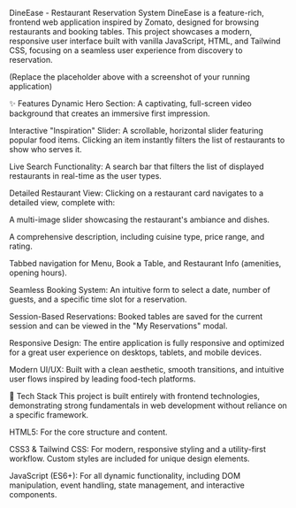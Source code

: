 DineEase - Restaurant Reservation System
DineEase is a feature-rich, frontend web application inspired by Zomato, designed for browsing restaurants and booking tables. This project showcases a modern, responsive user interface built with vanilla JavaScript, HTML, and Tailwind CSS, focusing on a seamless user experience from discovery to reservation.

(Replace the placeholder above with a screenshot of your running application)

✨ Features
Dynamic Hero Section: A captivating, full-screen video background that creates an immersive first impression.

Interactive "Inspiration" Slider: A scrollable, horizontal slider featuring popular food items. Clicking an item instantly filters the list of restaurants to show who serves it.

Live Search Functionality: A search bar that filters the list of displayed restaurants in real-time as the user types.

Detailed Restaurant View: Clicking on a restaurant card navigates to a detailed view, complete with:

A multi-image slider showcasing the restaurant's ambiance and dishes.

A comprehensive description, including cuisine type, price range, and rating.

Tabbed navigation for Menu, Book a Table, and Restaurant Info (amenities, opening hours).

Seamless Booking System: An intuitive form to select a date, number of guests, and a specific time slot for a reservation.

Session-Based Reservations: Booked tables are saved for the current session and can be viewed in the "My Reservations" modal.

Responsive Design: The entire application is fully responsive and optimized for a great user experience on desktops, tablets, and mobile devices.

Modern UI/UX: Built with a clean aesthetic, smooth transitions, and intuitive user flows inspired by leading food-tech platforms.

🚀 Tech Stack
This project is built entirely with frontend technologies, demonstrating strong fundamentals in web development without reliance on a specific framework.

HTML5: For the core structure and content.

CSS3 & Tailwind CSS: For modern, responsive styling and a utility-first workflow. Custom styles are included for unique design elements.

JavaScript (ES6+): For all dynamic functionality, including DOM manipulation, event handling, state management, and interactive components.
